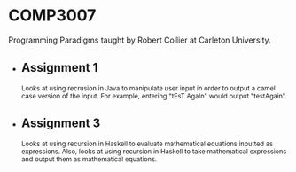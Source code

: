 # COMP3007
Programming Paradigms taught by Robert Collier at Carleton University. 

<ul>
    <li>
    <h2>Assignment 1</h2>
    <small>Looks at using recrusion in Java to manipulate user input in order to output a camel case version of the input. For example, entering "tEsT AgaIn" would output "testAgain". 
    </small>
  </li>
  <li>
    <h2>Assignment 3</h2>
    <small>Looks at using recursion in Haskell to evaluate mathematical equations inputted as expressions. Also, looks at using recursion in Haskell to take mathematical expressions and output them as mathematical equations. 
    </small>
  </li>
</ul>
